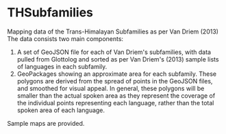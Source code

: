 # THSubfamilies
Mapping data of the Trans-Himalayan Subfamilies as per Van Driem (2013)
The data consists two main components:

1. A set of GeoJSON file for each of Van Driem's subfamilies, with data pulled from Glottolog and sorted as per Van Driem's (2013) sample lists of languages in each subfamily.
2. GeoPackages showing an approximate area for each subfamily. These polygons are derived from the spread of points in the GeoJSON files, and smoothed for visual appeal. In general, these polygons will be smaller than the actual spoken area as they represent the coverage of the individual points representing each language, rather than the total spoken area of each language.

Sample maps are provided.
